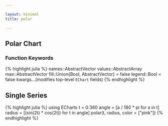 ```yaml
---

layout: minimal
title: polar

---
```


## Polar Chart

### Function Keywords
{% highlight julia %}
names::AbstractVector
values::AbstractArray
max::AbstractVector
fill::Union{Bool, AbstractVector} = false
legend::Bool = false
kwargs...(modifies top-level `EChart` fields)
{% endhighlight %}

## Single Series
{% highlight julia %}
using ECharts
t = 0:360
angle = [a / 180 * pi for a in t]
radius = [(sin(2t) * cos(2t)) for t in angle]
polar(t, radius, color = ["pink"])
{% endhighlight %}

<div id="polar1" style="height:400px;width:800px;"></div>
<script type="text/javascript">
    // Initialize after dom ready
    var myChart = echarts.init(document.getElementById("polar1"));

    // Load data into the ECharts instance
    myChart.setOption({"toolbox":{"feature":{},"itemSize":15,"orient":"vertical","height":"auto","zlevel":0,"z":2,"itemGap":10,"right":"auto","top":"center","width":"auto","show":false,"showTitle":true},"polar":{"zlevel":0,"center":["50%","50%"],"z":2},"radiusAxis":{"splitNumber":5,"scale":false,"minInterval":0,"min":0,"polarIndex":0,"max":"auto","inverse":false,"nameLocation":"start","nameGap":15,"silent":true,"type":"value"},"angleAxis":{"splitNumber":12,"minInterval":0,"startAngle":0,"max":"auto","min":"auto","clockwise":true,"polarIndex":0,"type":"value","scale":false,"silent":true},"title":{"left":"left","borderColor":"transparent","bottom":"auto","padding":5,"zlevel":0,"borderWidth":1,"target":"blank","z":2,"itemGap":5,"shadowOffsetY":0,"shadowOffsetX":0,"right":"auto","top":"auto","subtarget":"blank","show":true},"color":["pink"],"series":[{"data":[[0.0,0.0],[0.03487823687206265,1.0],[0.06958655048003272,2.0],[0.10395584540887964,3.0],[0.13781867790849958,4.0],[0.17101007166283433,5.0],[0.2033683215379001,6.0],[0.2347357813929454,7.0],[0.26495963211660245,8.0],[0.2938926261462365,9.0],[0.3213938048432697,10.0],[0.3473291852294986,11.0],[0.37157241273869707,12.0],[0.394005376803361,13.0],[0.41451878627752087,14.0],[0.4330127018922193,15.0],[0.44939702314958346,16.0],[0.4635919272833937,17.0],[0.4755282581475768,18.0],[0.48514786313799824,19.0],[0.49240387650610395,20.0],[0.4972609476841367,21.0],[0.4996954135095479,22.0],[0.4996954135095479,23.0],[0.49726094768413664,24.0],[0.49240387650610407,25.0],[0.48514786313799824,26.0],[0.4755282581475768,27.0],[0.4635919272833937,28.0],[0.4493970231495835,29.0],[0.4330127018922194,30.0],[0.41451878627752087,31.0],[0.39400537680336106,32.0],[0.37157241273869723,33.0],[0.34732918522949874,34.0],[0.32139380484326974,35.0],[0.29389262614623657,36.0],[0.26495963211660245,37.0],[0.23473578139294535,38.0],[0.20336832153790002,39.0],[0.1710100716628344,40.0],[0.1378186779084996,41.0],[0.10395584540887964,42.0],[0.06958655048003265,43.0],[0.03487823687206276,44.0],[6.123233995736766e-17,45.0],[-0.034878236872062415,46.0],[-0.06958655048003275,47.0],[-0.10395584540887953,48.0],[-0.1378186779084993,49.0],[-0.17101007166283433,50.0],[-0.2033683215378999,51.0],[-0.23473578139294524,52.0],[-0.26495963211660234,53.0],[-0.2938926261462365,54.0],[-0.3213938048432697,55.0],[-0.3473291852294987,56.0],[-0.37157241273869707,57.0],[-0.39400537680336106,58.0],[-0.4145187862775207,59.0],[-0.4330127018922192,60.0],[-0.4493970231495834,61.0],[-0.4635919272833936,62.0],[-0.4755282581475767,63.0],[-0.4851478631379983,64.0],[-0.49240387650610407,65.0],[-0.4972609476841366,66.0],[-0.4996954135095479,67.0],[-0.4996954135095479,68.0],[-0.4972609476841366,69.0],[-0.49240387650610407,70.0],[-0.4851478631379983,71.0],[-0.4755282581475768,72.0],[-0.4635919272833937,73.0],[-0.44939702314958346,74.0],[-0.4330127018922193,75.0],[-0.4145187862775208,76.0],[-0.3940053768033611,77.0],[-0.371572412738697,78.0],[-0.3473291852294988,79.0],[-0.3213938048432698,80.0],[-0.2938926261462366,81.0],[-0.2649596321166025,82.0],[-0.2347357813929454,83.0],[-0.2033683215379001,84.0],[-0.17101007166283472,85.0],[-0.13781867790849947,86.0],[-0.10395584540887992,87.0],[-0.06958655048003294,88.0],[-0.034878236872062825,89.0],[-1.2246467991473532e-16,90.0],[0.03487823687206258,91.0],[0.06958655048003226,92.0],[0.10395584540887969,93.0],[0.13781867790849966,94.0],[0.17101007166283447,95.0],[0.20336832153789985,96.0],[0.23473578139294518,97.0],[0.26495963211660195,98.0],[0.29389262614623685,99.0],[0.3213938048432696,100.0],[0.3473291852294986,101.0],[0.37157241273869684,102.0],[0.39400537680336073,103.0],[0.41451878627752065,104.0],[0.4330127018922194,105.0],[0.4493970231495834,106.0],[0.4635919272833936,107.0],[0.4755282581475767,108.0],[0.48514786313799807,109.0],[0.492403876506104,110.0],[0.4972609476841367,111.0],[0.4996954135095479,112.0],[0.4996954135095478,113.0],[0.4972609476841367,114.0],[0.49240387650610407,115.0],[0.4851478631379982,116.0],[0.4755282581475768,117.0],[0.4635919272833939,118.0],[0.4493970231495835,119.0],[0.43301270189221963,120.0],[0.41451878627752087,121.0],[0.3940053768033612,122.0],[0.37157241273869707,123.0],[0.34732918522949885,124.0],[0.32139380484327024,125.0],[0.2938926261462367,126.0],[0.26495963211660223,127.0],[0.23473578139294546,128.0],[0.20336832153790052,129.0],[0.17101007166283433,130.0],[0.13781867790849997,131.0],[0.10395584540888042,132.0],[0.069586550480033,133.0],[0.03487823687206244,134.0],[1.8369701987210297e-16,135.0],[-0.034878236872062075,136.0],[-0.06958655048003265,137.0],[-0.10395584540888006,138.0],[-0.1378186779084996,139.0],[-0.171010071662834,140.0],[-0.2033683215379002,141.0],[-0.23473578139294515,142.0],[-0.26495963211660184,143.0],[-0.2938926261462364,144.0],[-0.3213938048432699,145.0],[-0.34732918522949857,146.0],[-0.3715724127386968,147.0],[-0.394005376803361,148.0],[-0.4145187862775206,149.0],[-0.4330127018922194,150.0],[-0.4493970231495833,151.0],[-0.4635919272833938,152.0],[-0.4755282581475767,153.0],[-0.4851478631379981,154.0],[-0.492403876506104,155.0],[-0.4972609476841367,156.0],[-0.4996954135095478,157.0],[-0.4996954135095479,158.0],[-0.49726094768413676,159.0],[-0.49240387650610407,160.0],[-0.4851478631379982,161.0],[-0.47552825814757693,162.0],[-0.463591927283394,163.0],[-0.44939702314958346,164.0],[-0.4330127018922196,165.0],[-0.41451878627752087,166.0],[-0.39400537680336123,167.0],[-0.3715724127386971,168.0],[-0.3473291852294989,169.0],[-0.32139380484327024,170.0],[-0.29389262614623674,171.0],[-0.26495963211660223,172.0],[-0.23473578139294554,173.0],[-0.2033683215379006,174.0],[-0.17101007166283438,175.0],[-0.13781867790850003,176.0],[-0.10395584540888049,177.0],[-0.06958655048003305,178.0],[-0.034878236872062506,179.0],[-2.4492935982947064e-16,180.0],[0.03487823687206201,181.0],[0.06958655048003258,182.0],[0.10395584540887913,183.0],[0.1378186779084987,184.0],[0.17101007166283394,185.0],[0.20336832153790013,186.0],[0.23473578139294585,187.0],[0.2649596321166026,188.0],[0.29389262614623635,189.0],[0.32139380484326985,190.0],[0.3473291852294985,191.0],[0.37157241273869673,192.0],[0.39400537680336095,193.0],[0.4145187862775206,194.0],[0.4330127018922189,195.0],[0.44939702314958296,196.0],[0.4635919272833937,197.0],[0.475528258147577,198.0],[0.48514786313799824,199.0],[0.49240387650610395,200.0],[0.4972609476841367,201.0],[0.4996954135095479,202.0],[0.4996954135095479,203.0],[0.4972609476841368,204.0],[0.49240387650610407,205.0],[0.4851478631379984,206.0],[0.47552825814757715,207.0],[0.4635919272833939,208.0],[0.44939702314958313,209.0],[0.4330127018922192,210.0],[0.41451878627752087,211.0],[0.3940053768033613,212.0],[0.3715724127386971,213.0],[0.3473291852294989,214.0],[0.3213938048432703,215.0],[0.29389262614623685,216.0],[0.26495963211660306,217.0],[0.23473578139294637,218.0],[0.20336832153790063,219.0],[0.17101007166283444,220.0],[0.13781867790849922,221.0],[0.10395584540887966,222.0],[0.06958655048003312,223.0],[0.03487823687206256,224.0],[3.061616997868383e-16,225.0],[-0.03487823687206195,226.0],[-0.06958655048003252,227.0],[-0.10395584540887907,228.0],[-0.1378186779084986,229.0],[-0.17101007166283388,230.0],[-0.20336832153790088,231.0],[-0.2347357813929458,232.0],[-0.26495963211660256,233.0],[-0.2938926261462363,234.0],[-0.3213938048432691,235.0],[-0.34732918522949785,236.0],[-0.3715724127386973,237.0],[-0.3940053768033609,238.0],[-0.41451878627752053,239.0],[-0.4330127018922189,240.0],[-0.44939702314958285,241.0],[-0.4635919272833937,242.0],[-0.4755282581475767,243.0],[-0.48514786313799807,244.0],[-0.4924038765061041,245.0],[-0.49726094768413676,246.0],[-0.4996954135095478,247.0],[-0.4996954135095479,248.0],[-0.49726094768413676,249.0],[-0.4924038765061043,250.0],[-0.4851478631379982,251.0],[-0.4755282581475769,252.0],[-0.463591927283394,253.0],[-0.44939702314958324,254.0],[-0.43301270189221924,255.0],[-0.4145187862775209,256.0],[-0.3940053768033613,257.0],[-0.37157241273869773,258.0],[-0.3473291852294983,259.0],[-0.3213938048432697,260.0],[-0.29389262614623685,261.0],[-0.2649596321166031,262.0],[-0.23473578139294643,263.0],[-0.20336832153790152,264.0],[-0.1710100716628345,265.0],[-0.13781867790850014,266.0],[-0.10395584540887887,267.0],[-0.0695865504800323,268.0],[-0.03487823687206262,269.0],[-3.6739403974420594e-16,270.0],[0.03487823687206189,271.0],[0.06958655048003158,272.0],[0.10395584540887816,273.0],[0.13781867790849942,274.0],[0.1710100716628338,275.0],[0.20336832153790083,276.0],[0.23473578139294574,277.0],[0.2649596321166025,278.0],[0.29389262614623624,279.0],[0.32139380484326907,280.0],[0.3473291852294978,281.0],[0.37157241273869723,282.0],[0.39400537680336084,283.0],[0.41451878627752053,284.0],[0.43301270189221885,285.0],[0.4493970231495829,286.0],[0.4635919272833937,287.0],[0.47552825814757665,288.0],[0.485147863137998,289.0],[0.4924038765061042,290.0],[0.4972609476841367,291.0],[0.4996954135095479,292.0],[0.4996954135095479,293.0],[0.49726094768413676,294.0],[0.49240387650610423,295.0],[0.4851478631379983,296.0],[0.47552825814757693,297.0],[0.463591927283394,298.0],[0.44939702314958324,299.0],[0.4330127018922192,300.0],[0.414518786277521,301.0],[0.39400537680336134,302.0],[0.37157241273869784,303.0],[0.34732918522949835,304.0],[0.32139380484326974,305.0],[0.2938926261462369,306.0],[0.26495963211660317,307.0],[0.23473578139294646,308.0],[0.20336832153790158,309.0],[0.17101007166283458,310.0],[0.1378186779085002,311.0],[0.10395584540887894,312.0],[0.06958655048003237,313.0],[0.034878236872062686,314.0],[4.286263797015736e-16,315.0],[-0.03487823687206183,316.0],[-0.06958655048003151,317.0],[-0.10395584540887809,318.0],[-0.13781867790849936,319.0],[-0.17101007166283377,320.0],[-0.20336832153790077,321.0],[-0.23473578139294568,322.0],[-0.26495963211660245,323.0],[-0.29389262614623624,324.0],[-0.321393804843269,325.0],[-0.3473291852294978,326.0],[-0.37157241273869723,327.0],[-0.39400537680336084,328.0],[-0.4145187862775205,329.0],[-0.4330127018922188,330.0],[-0.4493970231495829,331.0],[-0.4635919272833937,332.0],[-0.47552825814757665,333.0],[-0.485147863137998,334.0],[-0.49240387650610407,335.0],[-0.4972609476841367,336.0],[-0.49969541350954777,337.0],[-0.4996954135095478,338.0],[-0.49726094768413676,339.0],[-0.49240387650610434,340.0],[-0.48514786313799824,341.0],[-0.4755282581475769,342.0],[-0.46359192728339405,343.0],[-0.44939702314958335,344.0],[-0.43301270189221924,345.0],[-0.414518786277521,346.0],[-0.3940053768033614,347.0],[-0.37157241273869784,348.0],[-0.3473291852294984,349.0],[-0.32139380484326974,350.0],[-0.29389262614623696,351.0],[-0.2649596321166033,352.0],[-0.2347357813929465,353.0],[-0.20336832153790163,354.0],[-0.17101007166283463,355.0],[-0.13781867790850028,356.0],[-0.10395584540887899,357.0],[-0.06958655048003243,358.0],[-0.03487823687206275,359.0],[-4.898587196589413e-16,360.0]],"smooth":false,"minSize":"0%","showSymbol":false,"type":"line","maxSize":"100%","coordinateSystem":"polar"}]});
</script>
